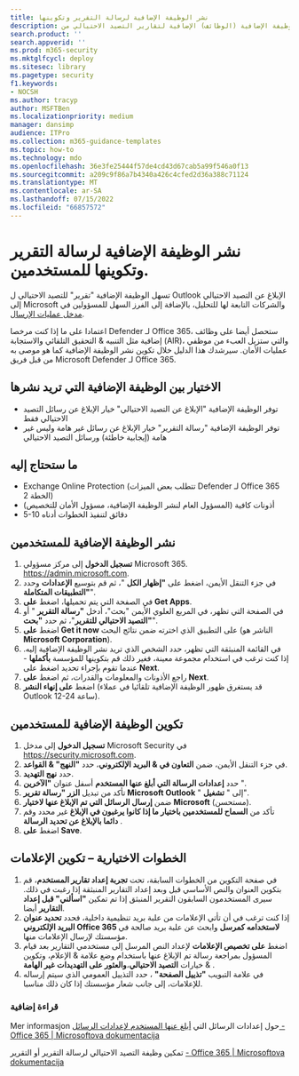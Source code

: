 ```yaml
---
title: نشر الوظيفة الإضافية لرسالة التقرير وتكوينها
description: خطوات نشر وتكوين الوظيفة الإضافية (الوظائف) الإضافية لتقارير التصيد الاحتيالي من Microsoft التي تستهدف مسؤولي الأمان
search.product: ''
search.appverid: ''
ms.prod: m365-security
ms.mktglfcycl: deploy
ms.sitesec: library
ms.pagetype: security
f1.keywords:
- NOCSH
ms.author: tracyp
author: MSFTBen
ms.localizationpriority: medium
manager: dansimp
audience: ITPro
ms.collection: m365-guidance-templates
ms.topic: how-to
ms.technology: mdo
ms.openlocfilehash: 36e3fe25444f57de4cd43d67cab5a99f546a0f13
ms.sourcegitcommit: a209c9f86a7b4340a426c4cfed2d36a388c71124
ms.translationtype: MT
ms.contentlocale: ar-SA
ms.lasthandoff: 07/15/2022
ms.locfileid: "66857572"
---
```

# <a name="deploy-and-configure-the-report-message-add-in-to-users"></a>نشر الوظيفة الإضافية لرسالة التقرير وتكوينها للمستخدمين.

تسهل الوظيفة الإضافية "تقرير" للتصيد الاحتيالي ل Outlook الإبلاغ عن التصيد الاحتيالي إلى Microsoft والشركات التابعة لها للتحليل، بالإضافة إلى الفرز السهل للمسؤولين في [مدخل عمليات الإرسال](https://security.microsoft.com/reportsubmission?viewid=user). 

اعتمادا على ما إذا كنت مرخصا Defender لـ Office 365، ستحصل أيضا على وظائف إضافية مثل التنبيه & التحقيق التلقائي والاستجابة (AIR)، والتي ستزيل العبء من موظفي عمليات الأمان. سيرشدك هذا الدليل خلال تكوين نشر الوظيفة الإضافية كما هو موصى به من قبل فريق Microsoft Defender لـ Office 365.

## <a name="choose-between-which-add-in-to-deploy"></a>الاختيار بين الوظيفة الإضافية التي تريد نشرها

- توفر الوظيفة الإضافية "الإبلاغ عن التصيد الاحتيالي" خيار الإبلاغ عن رسائل التصيد الاحتيالي فقط
- توفر الوظيفة الإضافية "رسالة التقرير" خيار الإبلاغ عن رسائل غير هامة وليس غير هامة (إيجابية خاطئة) ورسائل التصيد الاحتيالي


## <a name="what-youll-need"></a>ما ستحتاج إليه

-   Exchange Online Protection (تتطلب بعض الميزات Defender لـ Office 365 الخطة 2)
-   أذونات كافية (المسؤول العام لنشر الوظيفة الإضافية، مسؤول الأمان للتخصيص)
- 5-10 دقائق لتنفيذ الخطوات أدناه

## <a name="deploy-the-add-in-for-users"></a>نشر الوظيفة الإضافية للمستخدمين

1.  **تسجيل الدخول** إلى مركز مسؤولي Microsoft 365.  https://admin.microsoft.com.
1.  في جزء التنقل الأيمن، اضغط على **"إظهار الكل** "، ثم قم بتوسيع **الإعدادات** وحدد **"التطبيقات المتكاملة**".
1.  في الصفحة التي يتم تحميلها، اضغط **على Get Apps**.
1.  في الصفحة التي تظهر، في المربع العلوي الأيمن "بحث"، أدخل **"رسالة التقرير** " أو **"التصيد الاحتيالي للتقرير**"، ثم حدد **"بحث**".
1.  اضغط **على Get it now** على التطبيق الذي اخترته ضمن نتائج البحث (الناشر هو **Microsoft Corporation**).
1.  في القائمة المنبثقة التي تظهر، حدد الشخص الذي تريد نشر الوظيفة الإضافية إليه. إذا كنت ترغب في استخدام مجموعة معينة، فغير ذلك قم بتكوينها للمؤسسة **بأكملها** - عندما تقوم بإجراء تحديد اضغط على **Next**.
1.  راجع الأذونات والمعلومات والقدرات، ثم اضغط **على Next**.
1.  اضغط **على إنهاء النشر** (قد يستغرق ظهور الوظيفة الإضافية تلقائيا في عملاء Outlook 12-24 ساعة).

## <a name="configure-the-add-in-for-users"></a>تكوين الوظيفة الإضافية للمستخدمين
1.  **تسجيل الدخول** إلى مدخل Microsoft Security في https://security.microsoft.com.
2.  في جزء التنقل الأيمن، ضمن **التعاون في & البريد الإلكتروني**، حدد **"النهج" & القواعد**.
3.  حدد **نهج التهديد**.
4.  حدد **إعدادات الرسالة التي أبلغ عنها المستخدم** أسفل عنوان **"الآخرين** ".
5.  تأكد من تبديل **الزر "رسالة تقرير Microsoft Outlook** " إلى " **تشغيل**".
6.  ضمن **إرسال الرسائل التي تم الإبلاغ عنها لاختيار** **Microsoft** (مستحسن).
7.  تأكد من **السماح للمستخدمين باختيار ما إذا كانوا يرغبون في الإبلاغ** غير محدد وقم **دائما بالإبلاغ عن تحديد الرسالة** .
8.  اضغط **على Save**.

## <a name="optional-steps--configure-notifications"></a>الخطوات الاختيارية – تكوين الإعلامات

1.  في صفحة التكوين من الخطوات السابقة، تحت **تجربة إعداد تقارير المستخدم**، قم بتكوين العنوان والنص الأساسي قبل وبعد إعداد التقارير المنبثقة إذا رغبت في ذلك. سيرى المستخدمون السابقون التقرير المنبثق إذا تم تمكين **"اسألني" قبل إعداد التقارير** أيضا.
2.  إذا كنت ترغب في أن تأتي الإعلامات من علبة بريد تنظيمية داخلية، فحدد **تحديد عنوان البريد الإلكتروني Office 365 لاستخدامه كمرسل** وابحث عن علبة بريد صالحة في مؤسستك لإرسال الإعلامات منها.
3.  اضغط **على تخصيص الإعلامات** لإعداد النص المرسل إلى مستخدمي التقارير بعد قيام المسؤول بمراجعة رسالة تم الإبلاغ عنها باستخدام وضع علامة & الإعلام، وتكوين خيارات **التصيد الاحتيالي**،**والعثور على التهديدات** **غير الهامة** & .
4.  في علامة التبويب **"تذييل الصفحة"** ، حدد التذييل العمومي الذي سيتم إرساله للإعلامات، إلى جانب شعار مؤسستك إذا كان ذلك مناسبا.


### <a name="further-reading"></a>قراءة إضافية
Mer informasjon حول إعدادات الرسائل التي [أبلغ عنها المستخدم لإعدادات الرسائل - Office 365 | Microsoftova dokumentacija](../user-submission.md)

تمكين وظيفة التصيد الاحتيالي لرسالة التقرير أو التقرير [- Office 365 | Microsoftova dokumentacija](../enable-the-report-message-add-in.md)
